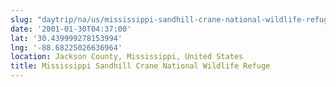 ```yaml
---
slug: "daytrip/na/us/mississippi-sandhill-crane-national-wildlife-refuge"
date: '2001-01-30T04:37:00'
lat: '30.439999278153994'
lng: '-88.68225026636964'
location: Jackson County, Mississippi, United States
title: Mississippi Sandhill Crane National Wildlife Refuge
---
```



